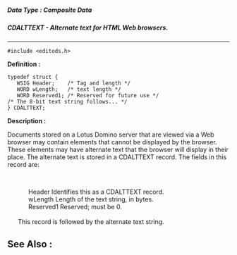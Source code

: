 ##### Data Type : Composite Data
##### CDALTTEXT - Alternate text for HTML Web browsers.
---
```
#include <editods.h>
```

**Definition :**
```
typedef struct {
   WSIG Header;    /* Tag and length */
   WORD wLength;   /* text length */
   WORD Reserved1; /* Reserved for future use */
/* The 8-bit text string follows... */
} CDALTTEXT;
```

**Description :**

Documents stored on a Lotus Domino server that are viewed via a Web browser may contain elements that cannot be displayed by the browser.  These elements may have alternate text that the browser will display in their place.  The alternate text is stored in a CDALTTEXT record.  The fields in this record are:
<ul><br>

<ul>Header		Identifies this as a CDALTTEXT record.<br>
wLength	Length of the text string, in bytes.<br>
Reserved1	Reserved;  must be 0.</ul>
<br>
This record is followed by the alternate text string.</ul>



**See Also :**
---
